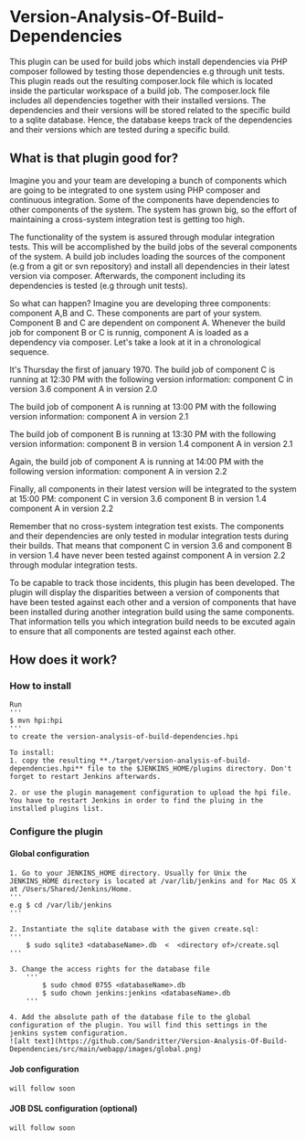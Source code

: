 # Version-Analysis-Of-Build-Dependencies

This plugin can be used for build jobs which install dependencies 
via PHP composer followed by testing those dependencies e.g through unit tests.
This plugin reads out the resulting composer.lock file which is located 
inside the particular workspace of a build job. The composer.lock file includes all dependencies together with their installed versions.
The dependencies and their versions will be stored related to the specific build to a sqlite database.
Hence, the database keeps track of the dependencies and their versions which are tested during a specific build. 

## What is that plugin good for?

Imagine you and your team are developing a bunch of components which are going to be integrated to one system using PHP composer and continuous integration.
Some of the components have dependencies to other components of the system.
The system has grown big, so the effort of maintaining a cross-system integration test is getting too high.

The functionality of the system is assured through modular integration tests.
This will be accomplished by the build jobs of the several components of the system. 
A build job includes loading the sources of the component (e.g from a git or svn repository) and install all dependencies in their latest version via composer. Afterwards, the component including its dependencies is tested (e.g through unit tests).

So what can happen? Imagine you are developing three components: component A,B and C. These components are part of your system. Component B and C are dependent on component A.
Whenever the build job for component B or C is runnig, component A is loaded as a dependency via composer.
Let's take a look at it in a chronological sequence. 

It's Thursday the first of january 1970. 
The build job of component C is running at 12:30 PM with the following version information:
component C in version 3.6
component A in version 2.0

The build job of component A is running at 13:00 PM with the following version information:
component A in version 2.1

The build job of component B is running at 13:30 PM with the following version information:
component B in version 1.4
component A in version 2.1

Again, the build job of component A is running at 14:00 PM with the following version information:
component A in version 2.2

Finally, all components in their latest version will be integrated to the system at 15:00 PM:
component C in version 3.6
component B in version 1.4
component A in version 2.2

Remember that no cross-system integration test exists. The components and their dependencies are only tested in modular integration tests during their builds. That means that component C in version 3.6 and component B in version 1.4 have never been tested against component A in version 2.2 through modular integration tests.

To be capable to track those incidents, this plugin has been developed. The plugin will display the disparities between a version of components that have been tested against each other and a version of components that have been installed during another integration build using the same components. That information tells you which integration build needs to be excuted again to ensure that all components are tested against each other.


## How does it work?

### How to install
	Run
	'''
	$ mvn hpi:hpi
	'''
	to create the version-analysis-of-build-dependencies.hpi

	To install:
	1. copy the resulting **./target/version-analysis-of-build-dependencies.hpi** file to the $JENKINS_HOME/plugins directory. Don't forget to restart Jenkins afterwards.

	2. or use the plugin management configuration to upload the hpi file. You have to restart Jenkins in order to find the pluing in the installed plugins list.

### Configure the plugin

#### Global configuration
	1. Go to your JENKINS_HOME directory. Usually for Unix the JENKINS_HOME directory is located at /var/lib/jenkins and for Mac OS X at /Users/Shared/Jenkins/Home.
	'''
	e.g $ cd /var/lib/jenkins
	'''

	2. Instantiate the sqlite database with the given create.sql:
	'''
		$ sudo sqlite3 <databaseName>.db  <  <directory of>/create.sql
	'''

	3. Change the access rights for the database file
		'''
			$ sudo chmod 0755 <databaseName>.db
			$ sudo chown jenkins:jenkins <databaseName>.db
		'''

	4. Add the absolute path of the database file to the global configuration of the plugin. You will find this settings in the jenkins system configuration.
	![alt text](https://github.com/Sandritter/Version-Analysis-Of-Build-Dependencies/src/main/webapp/images/global.png)

#### Job configuration
	will follow soon
	
#### JOB DSL configuration (optional)
	will follow soon
